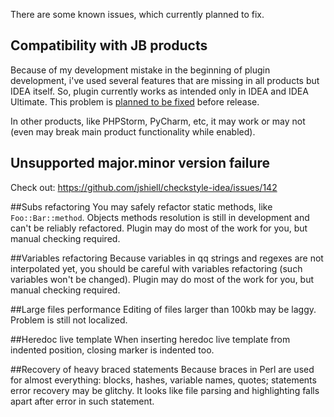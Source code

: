 There are some known issues, which currently planned to fix.

## Compatibility with JB products
Because of my development mistake in the beginning of plugin development, i've used several features that are missing in all products but IDEA itself. So, plugin currently works as intended only in IDEA and IDEA Ultimate. This problem is [planned to be fixed](https://github.com/hurricup/Perl5-IDEA/issues/265) before release. 

In other products, like PHPStorm, PyCharm, etc, it may work or may not (even may break main product functionality while enabled).

## Unsupported major.minor version failure
Check out: https://github.com/jshiell/checkstyle-idea/issues/142

##Subs refactoring
You may safely refactor static methods, like `Foo::Bar::method`. Objects methods resolution is still in development and can't be reliably refactored. Plugin may do most of the work for you, but manual checking required.

##Variables refactoring
Because variables in qq strings and regexes are not interpolated yet, you should be careful with variables refactoring (such variables won't be changed). Plugin may do most of the work for you, but manual checking required.

##Large files performance
Editing of files larger than 100kb may be laggy. Problem is still not localized.

##Heredoc live template
When inserting heredoc live template from indented position, closing marker is indented too. 

##Recovery of heavy braced statements
Because braces in Perl are used for almost everything: blocks, hashes, variable names, quotes; statements error recovery may be glitchy. It looks like file parsing and highlighting falls apart after error in such statement. 
